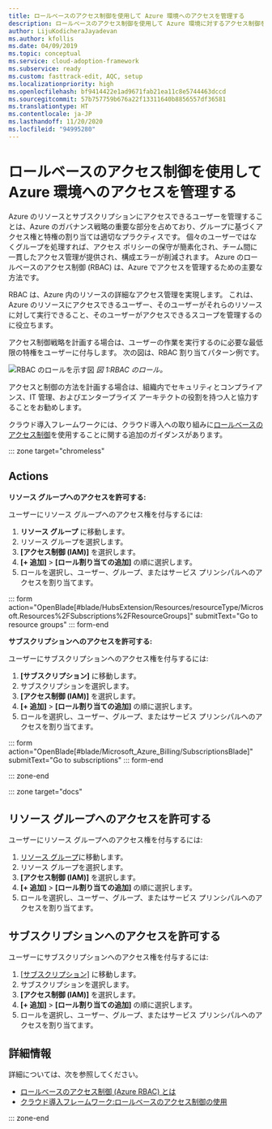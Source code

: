 ```yaml
---
title: ロールベースのアクセス制御を使用して Azure 環境へのアクセスを管理する
description: ロールベースのアクセス制御を使用して Azure 環境に対するアクセス制御を設定する方法について説明します。
author: LijuKodicheraJayadevan
ms.author: kfollis
ms.date: 04/09/2019
ms.topic: conceptual
ms.service: cloud-adoption-framework
ms.subservice: ready
ms.custom: fasttrack-edit, AQC, setup
ms.localizationpriority: high
ms.openlocfilehash: bf9414422e1ad9671fab21ea11c8e5744463dccd
ms.sourcegitcommit: 57b757759b676a22f13311640b8856557df36581
ms.translationtype: HT
ms.contentlocale: ja-JP
ms.lasthandoff: 11/20/2020
ms.locfileid: "94995280"
---
```

# <a name="manage-access-to-your-azure-environment-with-role-based-access-control"></a>ロールベースのアクセス制御を使用して Azure 環境へのアクセスを管理する

Azure のリソースとサブスクリプションにアクセスできるユーザーを管理することは、Azure のガバナンス戦略の重要な部分を占めており、グループに基づくアクセス権と特権の割り当ては適切なプラクティスです。 個々のユーザーではなくグループを処理すれば、アクセス ポリシーの保守が簡素化され、チーム間に一貫したアクセス管理が提供され、構成エラーが削減されます。 Azure のロールベースのアクセス制御 (RBAC) は、Azure でアクセスを管理するための主要な方法です。

RBAC は、Azure 内のリソースの詳細なアクセス管理を実現します。 これは、Azure のリソースにアクセスできるユーザー、そのユーザーがそれらのリソースに対して実行できること、そのユーザーがアクセスできるスコープを管理するのに役立ちます。

アクセス制御戦略を計画する場合は、ユーザーの作業を実行するのに必要な最低限の特権をユーザーに付与します。 次の図は、RBAC 割り当てパターン例です。

![RBAC のロールを示す図](./media/manage-access/role-examples.png)
_図 1:RBAC のロール。_

アクセスと制御の方法を計画する場合は、組織内でセキュリティとコンプライアンス、IT 管理、およびエンタープライズ アーキテクトの役割を持つ人と協力することをお勧めします。

クラウド導入フレームワークには、クラウド導入への取り組みに[ロールベースのアクセス制御](../considerations/roles.md)を使用することに関する追加のガイダンスがあります。

::: zone target="chromeless"

## <a name="actions"></a>Actions

**リソース グループへのアクセスを許可する:**

ユーザーにリソース グループへのアクセス権を付与するには:

1. **リソース グループ** に移動します。
1. リソース グループを選択します。
1. **[アクセス制御 (IAM)]** を選択します。
1. **[+ 追加]**  >  **[ロール割り当ての追加]** の順に選択します。
1. ロールを選択し、ユーザー、グループ、またはサービス プリンシパルへのアクセスを割り当てます。

::: form action="OpenBlade[#blade/HubsExtension/Resources/resourceType/Microsoft.Resources%2FSubscriptions%2FResourceGroups]" submitText="Go to resource groups" ::: form-end

**サブスクリプションへのアクセスを許可する:**

ユーザーにサブスクリプションへのアクセス権を付与するには:

1. **[サブスクリプション]** に移動します。
1. サブスクリプションを選択します。
1. **[アクセス制御 (IAM)]** を選択します。
1. **[+ 追加]**  >  **[ロール割り当ての追加]** の順に選択します。
1. ロールを選択し、ユーザー、グループ、またはサービス プリンシパルへのアクセスを割り当てます。

::: form action="OpenBlade[#blade/Microsoft_Azure_Billing/SubscriptionsBlade]" submitText="Go to subscriptions" ::: form-end

::: zone-end

::: zone target="docs"

## <a name="grant-resource-group-access"></a>リソース グループへのアクセスを許可する

ユーザーにリソース グループへのアクセス権を付与するには:

1. [リソース グループ](https://portal.azure.com/#blade/HubsExtension/BrowseResourceGroups)に移動します。
1. リソース グループを選択します。
1. **[アクセス制御 (IAM)]** を選択します。
1. **[+ 追加]**  >  **[ロール割り当ての追加]** の順に選択します。
1. ロールを選択し、ユーザー、グループ、またはサービス プリンシパルへのアクセスを割り当てます。

## <a name="grant-subscription-access"></a>サブスクリプションへのアクセスを許可する

ユーザーにサブスクリプションへのアクセス権を付与するには:

1. [[サブスクリプション]](https://portal.azure.com/#blade/Microsoft_Azure_Billing/SubscriptionsBlade) に移動します。
1. サブスクリプションを選択します。
1. **[アクセス制御 (IAM)]** を選択します。
1. **[+ 追加]**  >  **[ロール割り当ての追加]** の順に選択します。
1. ロールを選択し、ユーザー、グループ、またはサービス プリンシパルへのアクセスを割り当てます。

## <a name="learn-more"></a>詳細情報

詳細については、次を参照してください。

- [ロールベースのアクセス制御 (Azure RBAC) とは](/azure/role-based-access-control/overview)
- [クラウド導入フレームワーク:ロールベースのアクセス制御の使用](../considerations/roles.md)

::: zone-end
